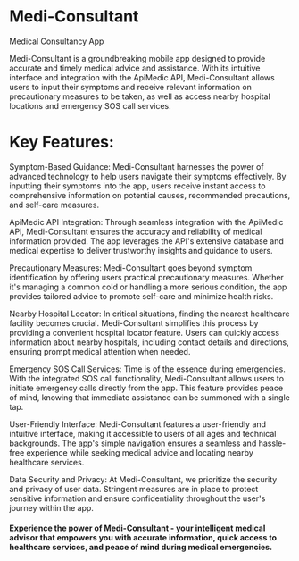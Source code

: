 # Medi-Consultant
Medical Consultancy App

Medi-Consultant is a groundbreaking mobile app designed to provide accurate and timely medical advice and assistance. With its intuitive interface and integration with the ApiMedic API, Medi-Consultant allows users to input their symptoms and receive relevant information on precautionary measures to be taken, as well as access nearby hospital locations and emergency SOS call services.

# Key Features:

Symptom-Based Guidance: Medi-Consultant harnesses the power of advanced technology to help users navigate their symptoms effectively. By inputting their symptoms into the app, users receive instant access to comprehensive information on potential causes, recommended precautions, and self-care measures.

ApiMedic API Integration: Through seamless integration with the ApiMedic API, Medi-Consultant ensures the accuracy and reliability of medical information provided. The app leverages the API's extensive database and medical expertise to deliver trustworthy insights and guidance to users.

Precautionary Measures: Medi-Consultant goes beyond symptom identification by offering users practical precautionary measures. Whether it's managing a common cold or handling a more serious condition, the app provides tailored advice to promote self-care and minimize health risks.

Nearby Hospital Locator: In critical situations, finding the nearest healthcare facility becomes crucial. Medi-Consultant simplifies this process by providing a convenient hospital locator feature. Users can quickly access information about nearby hospitals, including contact details and directions, ensuring prompt medical attention when needed.

Emergency SOS Call Services: Time is of the essence during emergencies. With the integrated SOS call functionality, Medi-Consultant allows users to initiate emergency calls directly from the app. This feature provides peace of mind, knowing that immediate assistance can be summoned with a single tap.

User-Friendly Interface: Medi-Consultant features a user-friendly and intuitive interface, making it accessible to users of all ages and technical backgrounds. The app's simple navigation ensures a seamless and hassle-free experience while seeking medical advice and locating nearby healthcare services.

Data Security and Privacy: At Medi-Consultant, we prioritize the security and privacy of user data. Stringent measures are in place to protect sensitive information and ensure confidentiality throughout the user's journey within the app.

#### Experience the power of Medi-Consultant - your intelligent medical advisor that empowers you with accurate information, quick access to healthcare services, and peace of mind during medical emergencies.
